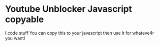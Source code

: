 # Youtube Unblocker Javascript copyable
I code stuff
You can copy this to your javascript then use it for whateve4r you want!
